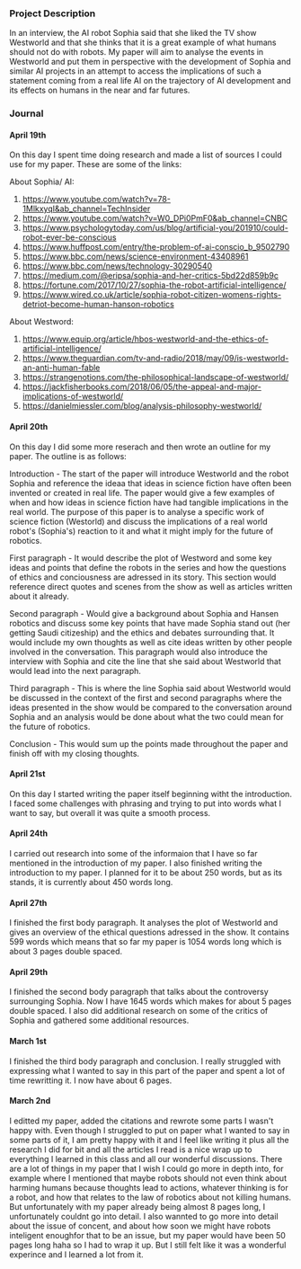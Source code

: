 ### Project Description

In an interview, the AI robot Sophia said that she liked the TV show Westworld and that she thinks that it is a great example of what humans should not do with robots. My paper will aim to analyse the events in Westworld and put them in perspective with the development of Sophia and similar AI projects in an attempt to access the implications of such a statement coming from a real life AI on the trajectory of AI development and its effects on humans in the near and far futures.  

### Journal 

#### April 19th

On this day I spent time doing research and made a list of sources I could use for my paper. These are some of the links:

About Sophia/ AI:

1) https://www.youtube.com/watch?v=78-1MlkxyqI&ab_channel=TechInsider
2) https://www.youtube.com/watch?v=W0_DPi0PmF0&ab_channel=CNBC
3) https://www.psychologytoday.com/us/blog/artificial-you/201910/could-robot-ever-be-conscious
4) https://www.huffpost.com/entry/the-problem-of-ai-conscio_b_9502790
5) https://www.bbc.com/news/science-environment-43408961
6) https://www.bbc.com/news/technology-30290540
7) https://medium.com/@eripsa/sophia-and-her-critics-5bd22d859b9c
8) https://fortune.com/2017/10/27/sophia-the-robot-artificial-intelligence/
9) https://www.wired.co.uk/article/sophia-robot-citizen-womens-rights-detriot-become-human-hanson-robotics


About Westword:

1) https://www.equip.org/article/hbos-westworld-and-the-ethics-of-artificial-intelligence/
2) https://www.theguardian.com/tv-and-radio/2018/may/09/is-westworld-an-anti-human-fable
3) https://strangenotions.com/the-philosophical-landscape-of-westworld/
4) https://jackfisherbooks.com/2018/06/05/the-appeal-and-major-implications-of-westworld/
5) https://danielmiessler.com/blog/analysis-philosophy-westworld/



#### April 20th

On this day I did some more reserach and then wrote an outline for my paper. The outline is as follows:

Introduction - The start of the paper will introduce Westworld and the robot Sophia and reference the ideaa that ideas in science fiction have often been invented or created in real life. The paper would give a few examples of when and how ideas in science fiction have had tangible implications in the real world. The purpose of this paper is to analyse a specific work of science fiction (Westorld) and discuss the implications of a real world robot's (Sophia's) reaction to it and what it might imply for the future of robotics. 


First paragraph - It would describe the plot of Westword and some key ideas and points that define the robots in the series and how the questions of ethics and conciousness are adressed in its story. This section would reference direct quotes and scenes from the show as well as articles written about it already. 

Second paragraph - Would give a background about Sophia and Hansen robotics and discuss some key points that have made Sophia stand out (her getting Saudi citizeship) and the ethics and debates surrounding that. It would include my own thoughts as well as cite ideas written by other people involved in the conversation. This paragraph would also introduce the interview with Sophia and cite the line that she said about Westworld that would lead into the next paragraph. 

Third paragraph - This is where the line Sophia said about Westworld would be discussed in the context of the first and second paragraphs where the ideas presented in the show would be compared to the conversation around Sophia and an analysis would be done about what the two could mean for the future of robotics.

Conclusion - This would sum up the points made throughout the paper and finish off with my closing thoughts. 


#### April 21st

On this day I started writing the paper itself beginning witht the introduction. I faced some challenges with phrasing and trying to put into words what I want to say, but overall it was quite a smooth process. 

#### April 24th

I carried out research into some of the informaion that I have so far mentioned in the introduction of my paper. I also finished writing the introduction to my paper. I planned for it to be about 250 words, but as its stands, it is currently about 450 words long. 

#### April 27th 

I finished the first body paragraph. It analyses the plot of Westworld and gives an overview of the ethical questions adressed in the show. It contains 599 words which means that so far my paper is 1054 words long which is about 3 pages double spaced. 

#### April 29th 

I finished the second body paragraph that talks about the controversy surrounging Sophia. Now I have 1645 words which makes for about 5 pages double spaced. I also did additional research on some of the critics of Sophia and gathered some additional resources.

#### March 1st

I finished the third body paragraph and conclusion. I really struggled with expressing what I wanted to say in this part of the paper and spent a lot of time rewritting it. I now have about 6 pages. 

#### March 2nd 

I editted my paper, added the citations and rewrote some parts I wasn't happy with. Even though I struggled to put on paper what I wanted to say in some parts of it, I am pretty happy with it and I feel like writing it plus all the research I did for bit and all the articles I read is a nice wrap up to everything I learned in this class and all our wonderful discussions. There are a lot of things in my paper that I wish I could go more in depth into, for example where I mentioned that maybe robots should not even think about harming humans because thoughts lead to actions, whatever thinking is for a robot, and how that relates to the law of robotics about not killing humans. But unfortunately with my paper already being almost 8 pages long, I unfortunately couldnt go into detail. I also wannted to go more into detail about the issue of concent, and about how soon we might have robots inteligent enoughfor that to be an issue, but my paper would have been 50 pages long haha so I had to wrap it up. But I still felt like it was a wonderful experince and I learned a lot from it. 

